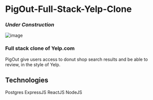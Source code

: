 # PigOut-Full-Stack-Yelp-Clone
### ***Under Construction***
![image](https://user-images.githubusercontent.com/77175831/122682246-5a153080-d1c6-11eb-9237-9e0588a8a5dc.png)

### Full stack clone of Yelp.com 

PigOut give users access to donut shop search results and be able to review, in the style of Yelp.

## Technologies 
Postgres ExpressJS  ReactJS  NodeJS

